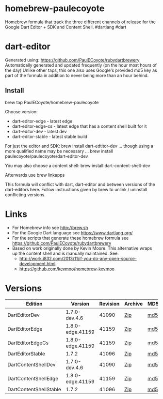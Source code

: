 homebrew-paulecoyote
====================

Homebrew formula that track the three different channels of release for the Google Dart Editor + SDK and Content Shell.  #dartlang #dart

dart-editor
===========

Generated using: https://github.com/PaulECoyote/rubydartbrewery
Automatically generated and updated frequently (on the hour most hours of the day)
Unlike other taps, this one also uses Google's provided md5 key as part of the formula in addition to never being more than an hour behind.

Install
-------
brew tap PaulECoyote/homebrew-paulecoyote

Choose version:
* dart-editor-edge - latest edge
* dart-editor-edge-cs - latest edge that has a content shell built for it
* dart-editor-dev - latest dev
* dart-editor-stable - latest stable build

For just the editor and SDK:
brew install dart-edtitor-dev
... though using a more qualified name may be necessary ...
brew install paulecoyote/paulecoyote/dart-editor-dev

You may also choose a content shell:
brew install dart-content-shell-dev

Afterwards use 
brew linkapps

This formula will conflict with dart, dart-editor and between versions of the dart-editors here.  Follow instructions given by brew to unlink / uninstall conflicting versions.

Links
=====
* For Homebrew info see http://brew.sh
* For the Google Dart language see https://www.dartlang.org/
* For the scripts that generate these homebrew formula see https://github.com/PaulECoyote/rubydartbrewery
* Based on work originally done by Kevin Moore. This alternative wraps up the content shell and is manually maintained.  See: 
    * http://work.j832.com/2013/11/if-you-do-any-open-source-development.html
    * https://github.com/kevmoo/homebrew-kevmoo

Versions
========
| Edition | Version | Revision | Archive | MD5 | Notes |
| ------- | ------- | -------- | ------- | --- | ----- |
| DartEditorDev | 1.7.0-dev.4.6 | 41090 | [Zip](https://storage.googleapis.com/dart-archive/channels/dev/release/41090/editor/darteditor-macos-x64.zip) | [md5](https://storage.googleapis.com/dart-archive/channels/dev/release/41090/editor/darteditor-macos-x64.zip.md5sum) | [Changes](https://storage.googleapis.com/dart-archive/channels/dev/release/latest/changelog.html) |
| DartEditorEdge | 1.8.0-edge.41159 | 41159 | [Zip](https://storage.googleapis.com/dart-archive/channels/be/raw/41159/editor/darteditor-macos-x64.zip) | [md5](https://storage.googleapis.com/dart-archive/channels/be/raw/41159/editor/darteditor-macos-x64.zip.md5sum) | - |
| DartEditorEdgeCs | 1.8.0-edge.41159 | 41159 | [Zip](https://storage.googleapis.com/dart-archive/channels/be/raw/41159/editor/darteditor-macos-x64.zip) | [md5](https://storage.googleapis.com/dart-archive/channels/be/raw/41159/editor/darteditor-macos-x64.zip.md5sum) | - |
| DartEditorStable | 1.7.2 | 41096 | [Zip](https://storage.googleapis.com/dart-archive/channels/stable/release/41096/editor/darteditor-macos-x64.zip) | [md5](https://storage.googleapis.com/dart-archive/channels/stable/release/41096/editor/darteditor-macos-x64.zip.md5sum) | [Changes](https://storage.googleapis.com/dart-archive/channels/stable/release/latest/changelog.html) |
| DartContentShellDev | 1.7.0-dev.4.6 | 41090 | [Zip](https://storage.googleapis.com/dart-archive/channels/dev/release/41090/dartium/content_shell-macos-ia32-release.zip) | [md5](https://storage.googleapis.com/dart-archive/channels/dev/release/41090/dartium/content_shell-macos-ia32-release.zip.md5sum) | - |
| DartContentShellEdge | 1.8.0-edge.41159 | 41159 | [Zip](https://storage.googleapis.com/dart-archive/channels/be/raw/41159/dartium/content_shell-macos-ia32-release.zip) | [md5](https://storage.googleapis.com/dart-archive/channels/be/raw/41159/dartium/content_shell-macos-ia32-release.zip.md5sum) | - |
| DartContentShellStable | 1.7.2 | 41096 | [Zip](https://storage.googleapis.com/dart-archive/channels/stable/release/41096/dartium/content_shell-macos-ia32-release.zip) | [md5](https://storage.googleapis.com/dart-archive/channels/stable/release/41096/dartium/content_shell-macos-ia32-release.zip.md5sum) | - |
